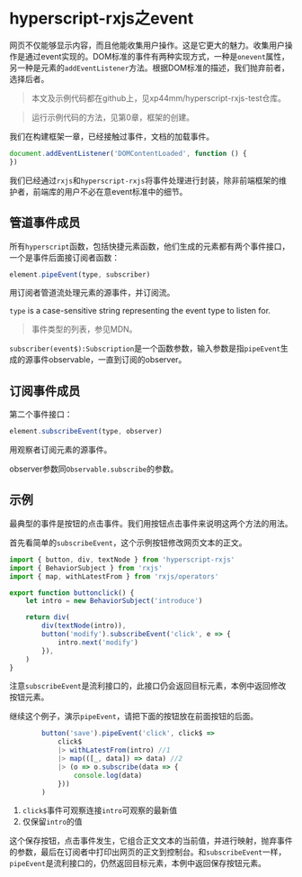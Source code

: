 # hyperscript-rxjs之event

网页不仅能够显示内容，而且他能收集用户操作。这是它更大的魅力。收集用户操作是通过event实现的。DOM标准的事件有两种实现方式，一种是`onevent`属性，另一种是元素的`addEventListener`方法。根据DOM标准的描述，我们抛弃前者，选择后者。

> 本文及示例代码都在github上，见xp44mm/hyperscript-rxjs-test仓库。

> 运行示例代码的方法，见第0章，框架的创建。

我们在构建框架一章，已经接触过事件，文档的加载事件。

```js
document.addEventListener('DOMContentLoaded', function () {
})
```

我们已经通过`rxjs`和`hyperscript-rxjs`将事件处理进行封装，除非前端框架的维护者，前端库的用户不必在意event标准中的细节。

## 管道事件成员

所有`hyperscript`函数，包括快捷元素函数，他们生成的元素都有两个事件接口，一个是事件后面接订阅者函数：

```js
element.pipeEvent(type, subscriber)
```

用订阅者管道流处理元素的源事件，并订阅流。

`type` is a case-sensitive string representing the event type to listen for.

> 事件类型的列表，参见MDN。

`subscriber(event$):Subscription`是一个函数参数，输入参数是指`pipeEvent`生成的源事件observable，一直到订阅的observer。

## 订阅事件成员


第二个事件接口：

```js
element.subscribeEvent(type, observer)
```

用观察者订阅元素的源事件。

observer参数同`Observable.subscribe`的参数。

## 示例

最典型的事件是按钮的点击事件。我们用按钮点击事件来说明这两个方法的用法。

首先看简单的`subscribeEvent`，这个示例按钮修改网页文本的正文。

```js
import { button, div, textNode } from 'hyperscript-rxjs'
import { BehaviorSubject } from 'rxjs'
import { map, withLatestFrom } from 'rxjs/operators'

export function buttonclick() {
    let intro = new BehaviorSubject('introduce')

    return div(
        div(textNode(intro)),
        button('modify').subscribeEvent('click', e => {
            intro.next('modify')
        }),
    )
}
```

注意`subscribeEvent`是流利接口的，此接口仍会返回目标元素，本例中返回修改按钮元素。

继续这个例子，演示`pipeEvent`，请把下面的按钮放在前面按钮的后面。

```js
        button('save').pipeEvent('click', click$ =>
            click$
            |> withLatestFrom(intro) //1
            |> map(([_, data]) => data) //2
            |> (o => o.subscribe(data => {
                console.log(data)
            }))
        )
```

1. `click$`事件可观察连接`intro`可观察的最新值
2. 仅保留`intro`的值

这个保存按钮，点击事件发生，它组合正文文本的当前值，并进行映射，抛弃事件的参数，最后在订阅者中打印出网页的正文到控制台。和`subscribeEvent`一样，`pipeEvent`是流利接口的，仍然返回目标元素，本例中返回保存按钮元素。

